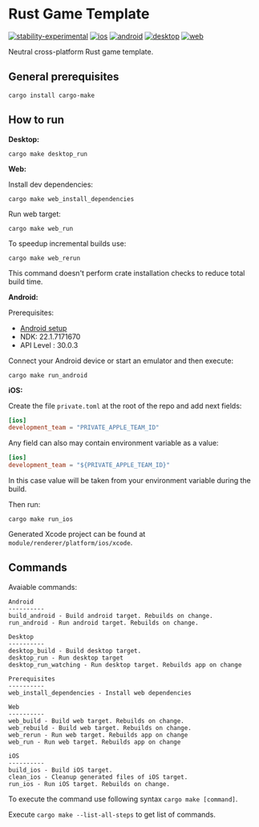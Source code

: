# Rust Game Template
[![stability-experimental](https://img.shields.io/badge/stability-experimental-orange.svg)](https://github.com/emersion/stability-badges#experimental) [![ios](https://github.com/Wandalen/rust_game_template/actions/workflows/iOS.yml/badge.svg)](https://github.com/Wandalen/rust_game_template/actions/workflows/iOS.yml) [![android](https://github.com/Wandalen/rust_game_template/actions/workflows/Android.yml/badge.svg)](https://github.com/Wandalen/rust_game_template/actions/workflows/Android.yml) [![desktop](https://github.com/Wandalen/rust_game_template/actions/workflows/Desktop.yml/badge.svg)](https://github.com/Wandalen/rust_game_template/actions/workflows/Desktop.yml) [![web](https://github.com/Wandalen/rust_game_template/actions/workflows/Web.yml/badge.svg)](https://github.com/Wandalen/rust_game_template/actions/workflows/Web.yml)

Neutral cross-platform Rust game template.

## General prerequisites

```
cargo install cargo-make
```

## How to run

**Desktop:**

```
cargo make desktop_run
```

**Web:**

Install dev dependencies:
```
cargo make web_install_dependencies
```

Run web target:

```
cargo make web_run
```

To speedup incremental builds use:

```
cargo make web_rerun
```

This command doesn't perform crate installation checks to reduce total build time.

**Android:**

Prerequisites:

* [Android setup](https://github.com/dodorare/crossbow/wiki)
* NDK: 22.1.7171670
* API Level : 30.0.3

Connect your Android device or start an emulator and then execute:

```
cargo make run_android
```

**iOS:**

Create the file `private.toml` at the root of the repo and add next fields:

```toml
[ios]
development_team = "PRIVATE_APPLE_TEAM_ID"
```

Any field can also may contain environment variable as a value:

```toml
[ios]
development_team = "${PRIVATE_APPLE_TEAM_ID}"
```

In this case value will be taken from your environment variable during the build.

Then run:

```
cargo make run_ios
```

Generated Xcode project can be found at `module/renderer/platform/ios/xcode`.


## Commands

Avaiable commands:

```
Android
----------
build_android - Build android target. Rebuilds on change.
run_android - Run android target. Rebuilds on change.

Desktop
----------
desktop_build - Build desktop target.
desktop_run - Run desktop target
desktop_run_watching - Run desktop target. Rebuilds app on change

Prerequisites
----------
web_install_dependencies - Install web dependencies

Web
----------
web_build - Build web target. Rebuilds on change.
web_rebuild - Build web target. Rebuilds on change.
web_rerun - Run web target. Rebuilds app on change
web_run - Run web target. Rebuilds app on change

iOS
----------
build_ios - Build iOS target.
clean_ios - Cleanup generated files of iOS target.
run_ios - Run iOS target. Rebuilds on change.
```

To execute the command use following syntax ```cargo make [command]```.

Execute `cargo make --list-all-steps` to get list of commands.
